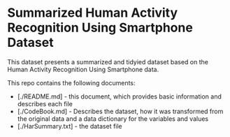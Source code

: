 # Summarized Human Activity Recognition Using Smartphone Dataset

This dataset presents a summarized and tidyied dataset based on the Human Activity Recognition Using Smartphone data. 

This repo contains the following documents:
* [./README.md] - this document, which provides basic information and describes each file
* [./CodeBook.md] - Describes the dataset, how it was transformed from the original data and a data dictionary for the variables and values
* [./HarSummary.txt] - the dataset file

